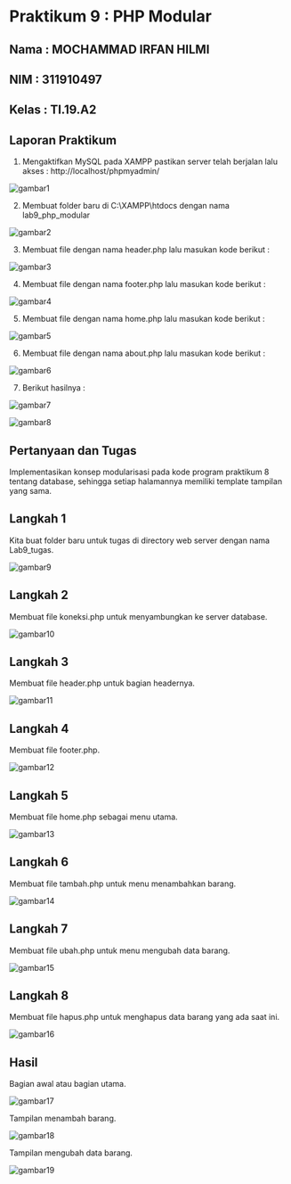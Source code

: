 # Praktikum 9 : PHP Modular
## Nama : MOCHAMMAD IRFAN HILMI
## NIM : 311910497
## Kelas : TI.19.A2
## Laporan Praktikum
1. Mengaktifkan MySQL pada XAMPP pastikan server telah berjalan lalu akses : http://localhost/phpmyadmin/

![gambar1](https://user-images.githubusercontent.com/56240221/121355478-1f0b3580-c95a-11eb-9baa-ea735289bb89.jpg)

2. Membuat folder baru di C:\XAMPP\htdocs dengan nama lab9_php_modular

![gambar2](https://user-images.githubusercontent.com/56240221/121355467-1c104500-c95a-11eb-8ebe-bead7dbeb3c0.jpg)

3. Membuat file dengan nama header.php lalu masukan kode berikut :

![gambar3](https://user-images.githubusercontent.com/56240221/121355829-7dd0af00-c95a-11eb-9793-4e8a09ac66d4.jpg)

4. Membuat file dengan nama footer.php lalu masukan kode berikut :

![gambar4](https://user-images.githubusercontent.com/56240221/121355833-7e694580-c95a-11eb-81b6-f8611c4d5c38.jpg)

5. Membuat file dengan nama home.php lalu masukan kode berikut :

![gambar5](https://user-images.githubusercontent.com/56240221/121355834-7e694580-c95a-11eb-8ce6-cb3b568a3705.jpg)

6. Membuat file dengan nama about.php lalu masukan kode berikut :

![gambar6](https://user-images.githubusercontent.com/56240221/121355823-7b6e5500-c95a-11eb-925e-072f33257dcf.jpg)

7. Berikut hasilnya :

![gambar7](https://user-images.githubusercontent.com/56240221/121356400-ff284180-c95a-11eb-8e33-4eb645fa4b80.jpg)

![gambar8](https://user-images.githubusercontent.com/56240221/121356393-fd5e7e00-c95a-11eb-845b-ba8f45df0963.jpg)


## Pertanyaan dan Tugas
Implementasikan konsep modularisasi pada kode program praktikum 8 tentang database, sehingga setiap halamannya memiliki template tampilan yang sama.

## Langkah 1
Kita buat folder baru untuk tugas di directory web server dengan nama Lab9_tugas.

![gambar9](https://user-images.githubusercontent.com/56240221/121356786-6514c900-c95b-11eb-987a-5e903de466da.jpg)

## Langkah 2
Membuat file koneksi.php untuk menyambungkan ke server database.

![gambar10](https://user-images.githubusercontent.com/56240221/121356789-6645f600-c95b-11eb-8456-109ba688a0c8.jpg)

## Langkah 3
Membuat file header.php untuk bagian headernya.

![gambar11](https://user-images.githubusercontent.com/56240221/121356791-66de8c80-c95b-11eb-94f2-6cc7cee24443.jpg)

## Langkah 4
Membuat file footer.php.

![gambar12](https://user-images.githubusercontent.com/56240221/121356778-63e39c00-c95b-11eb-89e8-fa710bae4ff4.jpg)

## Langkah 5
Membuat file home.php sebagai menu utama.

![gambar13](https://user-images.githubusercontent.com/56240221/121357140-ba50da80-c95b-11eb-8cd2-5f4b8f7539ff.jpg)

## Langkah 6
Membuat file tambah.php untuk menu menambahkan barang.

![gambar14](https://user-images.githubusercontent.com/56240221/121357152-bcb33480-c95b-11eb-9018-887d8769916e.jpg)

## Langkah 7
Membuat file ubah.php untuk menu mengubah data barang.

![gambar15](https://user-images.githubusercontent.com/56240221/121357125-b755ea00-c95b-11eb-95aa-c47d1e5fade0.jpg)

## Langkah 8
Membuat file hapus.php untuk menghapus data barang yang ada saat ini.

![gambar16](https://user-images.githubusercontent.com/56240221/121357134-b9b84400-c95b-11eb-914c-f9325cc82a71.jpg)

## Hasil
Bagian awal atau bagian utama.

![gambar17](https://user-images.githubusercontent.com/56240221/121357479-0c91fb80-c95c-11eb-9d7c-7f9618d5a22d.jpg)

Tampilan menambah barang.

![gambar18](https://user-images.githubusercontent.com/56240221/121357435-04d25700-c95c-11eb-8d01-0419b05093b0.jpg)

Tampilan mengubah data barang. 

![gambar19](https://user-images.githubusercontent.com/56240221/121357470-0ac83800-c95c-11eb-9d4c-74382f40a861.jpg)
